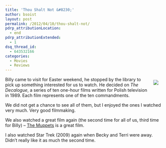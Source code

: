 ```yaml
---
title: 'Thou Shalt Not &#8230;'
author: bsoist
layout: post
permalink: /2012/04/10/thou-shalt-not/
pdrp_attributionLocation:
  - end
pdrp_attributionExtended:
  - 1
dsq_thread_id:
  - 643532166
categories:
  - Movies
  - Reviews
---
```

<div style="float:right;padding:10px;">
  <a href="http://www.amazon.com/gp/product/B00009Y3OK/ref=as_li_ss_il?ie=UTF8&#038;tag=weifyoasme-20&#038;linkCode=as2&#038;camp=1789&#038;creative=390957&#038;creativeASIN=B00009Y3OK"><img border="0" src="http://ws.assoc-amazon.com/widgets/q?_encoding=UTF8&#038;Format=_SL110_&#038;ASIN=B00009Y3OK&#038;MarketPlace=US&#038;ID=AsinImage&#038;WS=1&#038;tag=weifyoasme-20&#038;ServiceVersion=20070822" /></a><img src="http://www.assoc-amazon.com/e/ir?t=weifyoasme-20&#038;l=as2&#038;o=1&#038;a=B00009Y3OK" width="1" height="1" border="0" alt="" style="border:none !important; margin:0px !important;" />
</div>

Billy came to visit for Easter weekend, he stopped by the library to pick up something interested for us to watch. He decided on *The Decalogue*, a series of ten one-hour films written for Polish television in 1989. Each film represents one of the ten commandments.

We did not get a chance to see all of them, but I enjoyed the ones I watched very much. Very good filmmaking. 

We also watched a great film again (the second time for all of us, third time for Billy) &#8211; [The Muppets][1] is a great film.

I also watched Star Trek (2009) again when Becky and Terri were away. Didn&#8217;t really like it as much the second time.

 [1]: http://whsjr.soistmann.com/oped/2012/01/08/everything-i-need-is-right-here-in-front-of-me/